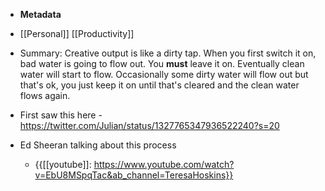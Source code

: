 - **Metadata**
- [[Personal]] [[Productivity]]
- Summary: Creative output is like a dirty tap. When you first switch it on, bad water is going to flow out. You **must** leave it on. Eventually clean water will start to flow. Occasionally some dirty water will flow out but that's ok, you just keep it on until that's cleared and the clean water flows again. 


- First saw this here - https://twitter.com/Julian/status/1327765347936522240?s=20 
- Ed Sheeran talking about this process
    - {{[[youtube]]: https://www.youtube.com/watch?v=EbU8MSpqTac&ab_channel=TeresaHoskins}}
